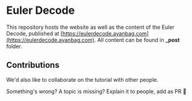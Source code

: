 # Euler Decode

This repository hosts the website as well as the content of the Euler Decode, published at [https://eulerdecode.ayanbag.com](https://eulerdecode.ayanbag.com). All content can be found in **_post** folder.


## Contributions

We'd also like to collaborate on the tutorial with other people.

Something's wrong? A topic is missing? Explain it to people, add as PR 👏  


